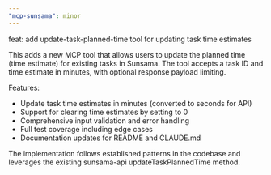 ```yaml
---
"mcp-sunsama": minor
---
```


feat: add update-task-planned-time tool for updating task time estimates

This adds a new MCP tool that allows users to update the planned time (time estimate) for existing tasks in Sunsama. The tool accepts a task ID and time estimate in minutes, with optional response payload limiting.

Features:
- Update task time estimates in minutes (converted to seconds for API)
- Support for clearing time estimates by setting to 0
- Comprehensive input validation and error handling
- Full test coverage including edge cases
- Documentation updates for README and CLAUDE.md

The implementation follows established patterns in the codebase and leverages the existing sunsama-api updateTaskPlannedTime method.
